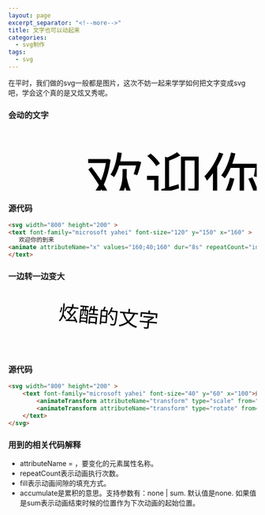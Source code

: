 ```yaml
---
layout: page
excerpt_separator: "<!--more-->"
title: 文字也可以动起来
categories:
  - svg制作
tags:
  - svg
---
```

在平时，我们做的svg一般都是图片，这次不妨一起来学学如何把文字变成svg吧，学会这个真的是又炫又秀呢。
<!--more-->
### 会动的文字

<svg width="800" height="200" >
    <text font-family="microsoft yahei" font-size="120" y="150" x="160" >
        欢迎你的到来
        <animate attributeName="x" values="160;40;160" dur="8s" repeatCount="indefinite" />
    </text>
</svg>

### 源代码

```markdown
<svg width="800" height="200" >
<text font-family="microsoft yahei" font-size="120" y="150" x="160" >
   欢迎你的到来
<animate attributeName="x" values="160;40;160" dur="8s" repeatCount="indefinite" />
</text>
```

### 一边转一边变大
<svg width="800" height="200" >
    <text font-family="microsoft yahei" font-size="40" y="60" x="100">炫酷的文字
        <animateTransform attributeName="transform" type="scale" from="1" to="2" dur="10s" repeatCount="indefinite" additive="sum"/>
        <animateTransform attributeName="transform" type="rotate" from="0 100 60" to="360 100 60" dur="10s" fill="#EE799F" repeatCount="indefinite" additive="sum"/>
    </text>
</svg>

### 源代码
```markdown
<svg width="800" height="200" >
    <text font-family="microsoft yahei" font-size="40" y="60" x="100">炫酷的文字
        <animateTransform attributeName="transform" type="scale" from="1" to="2" dur="10s" repeatCount="indefinite" additive="sum"/>
        <animateTransform attributeName="transform" type="rotate" from="0 100 60" to="360 100 60" dur="10s" fill="freeze" repeatCount="indefinite" additive="sum"/>
    </text>
</svg>
```

### 用到的相关代码解释
- attributeName = <attributeName>，要变化的元素属性名称。
- repeatCount表示动画执行次数。
- fill表示动画间隙的填充方式。
- accumulate是累积的意思。支持参数有：none | sum. 默认值是none. 如果值是sum表示动画结束时候的位置作为下次动画的起始位置。

